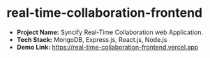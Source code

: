 ﻿# real-time-collaboration-frontend

- **Project Name:** Syncify Real-Time Collaboration web Application.
- **Tech Stack:** MongoDB, Express.js, React.js, Node.js
- **Demo Link:** https://real-time-collaboration-frontend.vercel.app

